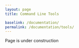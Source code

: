 ```yaml
---
layout: page
title: Command Line Tools

baselink: /documentation/
permalink: /documentation/tools/
---
```


Page is under construction

